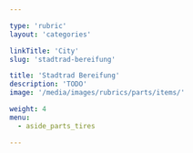 ```yaml
---

type: 'rubric'
layout: 'categories'

linkTitle: 'City'
slug: 'stadtrad-bereifung'

title: 'Stadtrad Bereifung'
description: 'TODO'
image: '/media/images/rubrics/parts/items/'

weight: 4
menu:
  - aside_parts_tires  

---
```

